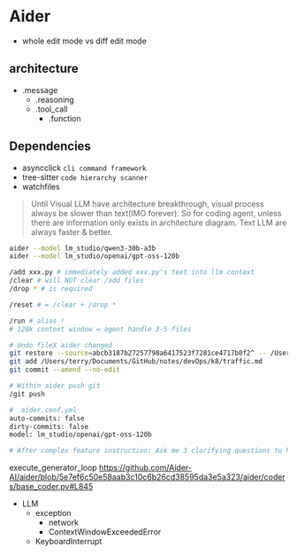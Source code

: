 # Aider

- whole edit mode vs diff edit mode

## architecture

- .message
  - .reasoning
  - .tool_call
    - .function

## Dependencies

- asyncclick `cli command framework`
- tree-sitter `code hierarchy scanner`
- watchfiles

> Until Visual LLM have architecture breakthrough, visual process always be slower than text(IMO forever). So for coding agent, unless there are information only exists in architecture diagram. Text LLM are always faster & better.

```bash
aider --model lm_studio/qwen3-30b-a3b
aider --model lm_studio/openai/gpt-oss-120b

/add xxx.py # immediately added xxx.py's text into llm context
/clear # will NOT clear /add files
/drop * # is required

/reset # = /clear + /drop *

/run # alias !
# 128k context window = agent handle 3-5 files

# Undo fileX aider changed
git restore --source=abcb3187b27257798a6417523f7281ce4717b0f2^ -- /Users/terry/Documents/GitHub/notes/devOps/k8/traffic.md
git add /Users/terry/Documents/GitHub/notes/devOps/k8/traffic.md
git commit --amend --no-edit

# Within aider push git
/git push

# .aider.conf.yml
auto-commits: false
dirty-commits: false
model: lm_studio/openai/gpt-oss-120b

# After complex feature instruction: Ask me 3 clarifying questions to help you make better decisions.
```

execute_generator_loop
<https://github.com/Aider-AI/aider/blob/5e7ef6c50e58aab3c10c6b26cd38595da3e5a323/aider/coders/base_coder.py#L845>

- LLM
  - exception
    - network
    - ContextWindowExceededError
  - KeyboardInterrupt
